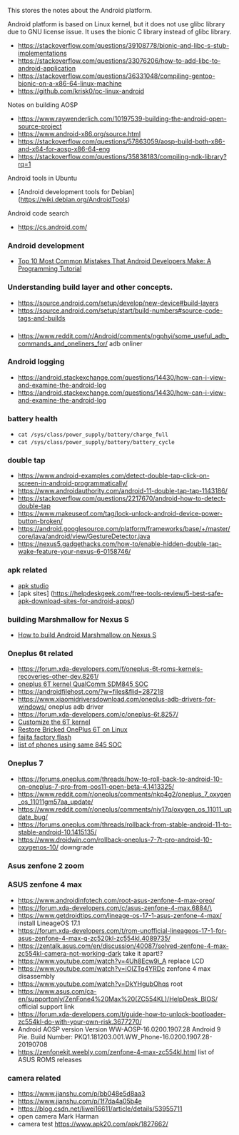 This stores the notes about the Android platform.

Android platform is based on Linux kernel, but it does not use glibc library due to GNU license issue.  It uses the bionic C library instead of glibc library.

* https://stackoverflow.com/questions/39108778/bionic-and-libc-s-stub-implementations
* https://stackoverflow.com/questions/33076206/how-to-add-libc-to-android-application
* https://stackoverflow.com/questions/36331048/compiling-gentoo-bionic-on-a-x86-64-linux-machine
* https://github.com/krisk0/pc-linux-android

Notes on building AOSP
* https://www.raywenderlich.com/10197539-building-the-android-open-source-project
* https://www.android-x86.org/source.html
* https://stackoverflow.com/questions/57863059/aosp-build-both-x86-and-x64-for-aosp-x86-64-eng
* https://stackoverflow.com/questions/35838183/compiling-ndk-library?rq=1


Android tools in Ubuntu
* [Android development tools for Debian] (https://wiki.debian.org/AndroidTools)

Android code search
* https://cs.android.com/

### Android development
* [Top 10 Most Common Mistakes That Android Developers Make: A Programming Tutorial](https://www.toptal.com/android/top-10-most-common-android-development-mistakes)

### Understanding build layer and other concepts.
* https://source.android.com/setup/develop/new-device#build-layers
* https://source.android.com/setup/start/build-numbers#source-code-tags-and-builds

###
* https://www.reddit.com/r/Android/comments/ngphyi/some_useful_adb_commands_and_oneliners_for/ adb onliner

### Android logging
* https://android.stackexchange.com/questions/14430/how-can-i-view-and-examine-the-android-log
* https://android.stackexchange.com/questions/14430/how-can-i-view-and-examine-the-android-log

### battery health
* ```cat /sys/class/power_supply/battery/charge_full```
* ```cat /sys/class/power_supply/battery/battery_cycle``` 

### double tap
* https://www.android-examples.com/detect-double-tap-click-on-screen-in-android-programmatically/
* https://www.androidauthority.com/android-11-double-tap-tap-1143186/
* https://stackoverflow.com/questions/2217670/android-how-to-detect-double-tap
* https://www.makeuseof.com/tag/lock-unlock-android-device-power-button-broken/
* https://android.googlesource.com/platform/frameworks/base/+/master/core/java/android/view/GestureDetector.java
* https://nexus5.gadgethacks.com/how-to/enable-hidden-double-tap-wake-feature-your-nexus-6-0158746/



### apk related
* [apk studio](https://github.com/vaibhavpandeyvpz/apkstudio)
* [apk sites] (https://helpdeskgeek.com/free-tools-review/5-best-safe-apk-download-sites-for-android-apps/)

### building Marshmallow for Nexus S
* [How to build Android Marshmallow on Nexus S](http://dmitry.gr/?r=06.%20Thoughts&proj=05.%20Android%20M%20on%20Nexus%20S)

### Oneplus 6t related
* https://forum.xda-developers.com/f/oneplus-6t-roms-kernels-recoveries-other-dev.8261/
* [oneplus 6T kernel QualComm SDM845 SOC](https://github.com/0ctobot/neutrino_kernel_oneplus_sdm845)
* https://androidfilehost.com/?w=files&flid=287218
* https://www.xiaomidriversdownload.com/oneplus-adb-drivers-for-windows/  oneplus adb driver
* https://forum.xda-developers.com/c/oneplus-6t.8257/
* [Customize the 6T kernel](https://forum.xda-developers.com/t/how-to-customize-the-kernel-of-oneplus-6t.3930896/)
* [Restore Bricked OnePlus 6T on Linux](https://forums.ubports.com/topic/5715/restore-bricked-oneplus-6t-on-linux)
* [fajita factory flash](https://github.com/Intrinsically-Sublime/fajita-factory-flash-bash-scripts)
* [list of phones using same 845 SOC](https://www.techwalls.com/qualcomm-snapdragon-845-smartphones/)

### Oneplus 7
* https://forums.oneplus.com/threads/how-to-roll-back-to-android-10-on-oneplus-7-pro-from-oos11-open-beta-4.1413325/
* https://www.reddit.com/r/oneplus/comments/nkp4g2/oneplus_7_oxygen_os_11011gm57aa_update/
* https://www.reddit.com/r/oneplus/comments/niy17q/oxygen_os_11011_update_bug/
* https://forums.oneplus.com/threads/rollback-from-stable-android-11-to-stable-android-10.1415135/
* https://www.droidwin.com/rollback-oneplus-7-7t-pro-android-10-oxygenos-10/ downgrade

### Asus zenfone 2 zoom

### ASUS zenfone 4 max
* https://www.androidinfotech.com/root-asus-zenfone-4-max-oreo/
* https://forum.xda-developers.com/c/asus-zenfone-4-max.6884/\
* https://www.getdroidtips.com/lineage-os-17-1-asus-zenfone-4-max/  install LineageOS 17.1
* https://forum.xda-developers.com/t/rom-unofficial-lineageos-17-1-for-asus-zenfone-4-max-q-zc520kl-zc554kl.4089735/
* https://zentalk.asus.com/en/discussion/40087/solved-zenfone-4-max-zc554kl-camera-not-working-dark take it apart!?
* https://www.youtube.com/watch?v=4Uh8Ecw9i_A replace LCD
* https://www.youtube.com/watch?v=iOIZTq4YRDc zenfone 4 max disassembly
* https://www.youtube.com/watch?v=DkYHgubOhqs root
* https://www.asus.com/ca-en/supportonly/ZenFone4%20Max%20(ZC554KL)/HelpDesk_BIOS/ official support link
* https://forum.xda-developers.com/t/guide-how-to-unlock-bootloader-zc554kl-do-with-your-own-risk.3677270/
* Android AOSP version Version WW-AOSP-16.0200.1907.28 Android 9 Pie.  Build Number: PKQ1.181203.001.WW_Phone-16.0200.1907.28-20190708
* https://zenfonekit.weebly.com/zenfone-4-max-zc554kl.html list of ASUS ROMS releases 

### camera related
* https://www.jianshu.com/p/bb048e5d8aa3
* https://www.jianshu.com/p/1f7da4a05b4e
* https://blog.csdn.net/liwei16611/article/details/53955711
* open camera Mark Harman
* camera test https://www.apk20.com/apk/1827662/
